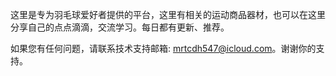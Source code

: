 

这里是专为羽毛球爱好者提供的平台，这里有相关的运动商品器材，也可以在这里分享自己的点点滴滴，交流学习。每日都有更新、推荐。

如果您有任何问题，请联系技术支持邮箱: mrtcdh547@icloud.com。谢谢你的支持。

